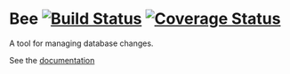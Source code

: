 # Bee [![Build Status](https://travis-ci.org/bluesoft/bee.svg)](https://travis-ci.org/bluesoft/bee) [![Coverage Status](https://coveralls.io/repos/bluesoft/bee/badge.svg)](https://coveralls.io/r/bluesoft/bee)

A tool for managing database changes.


See the [documentation][1]


  [1]: http://bluesoft.github.io/bee
